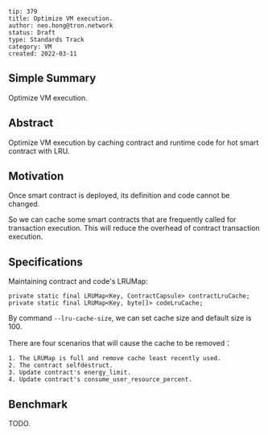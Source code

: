 ```
tip: 379
title: Optimize VM execution. 
author: neo.hong@tron.network
status: Draft
type: Standards Track
category: VM
created: 2022-03-11
```

## Simple Summary

Optimize VM execution.

## Abstract

Optimize VM execution by caching contract and runtime code for hot smart contract with LRU.

## Motivation

Once smart contract is deployed, its definition and code cannot be changed.

So we can cache some smart contracts that are frequently called for transaction execution. This will reduce the overhead of contract transaction execution.

## Specifications

Maintaining contract and code's LRUMap:

```
private static final LRUMap<Key, ContractCapsule> contractLruCache;
private static final LRUMap<Key, byte[]> codeLruCache;

```
By command `--lru-cache-size`, we can set cache size and default size is 100.

There are four scenarios that will cause the cache to be removed：

```
1. The LRUMap is full and remove cache least recently used.
2. The contract selfdestruct.
3. Update contract's energy_limit.
4. Update contract's consume_user_resource_percent.
```

## Benchmark

TODO.

